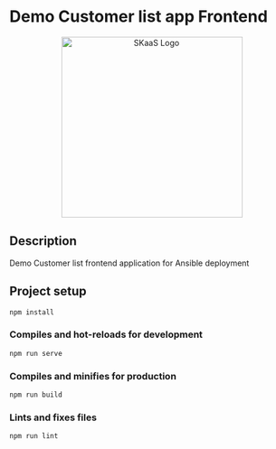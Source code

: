 # Demo Customer list app Frontend
<p align="center">
  <a href="https://skaas.guru/" target="blank"><img src="https://skaas.guru/assets/images/skaas-logo.svg" width="320" alt="SKaaS Logo" /></a>
</p>

[travis-image]: https://api.travis-ci.org/nestjs/nest.svg?branch=master
[travis-url]: https://travis-ci.org/nestjs/nest
[linux-image]: https://img.shields.io/travis/nestjs/nest/master.svg?label=linux
[linux-url]: https://travis-ci.org/nestjs/nest

## Description

Demo Customer list frontend application for Ansible deployment

## Project setup
```
npm install
```

### Compiles and hot-reloads for development
```
npm run serve
```

### Compiles and minifies for production
```
npm run build
```

### Lints and fixes files
```
npm run lint
```
